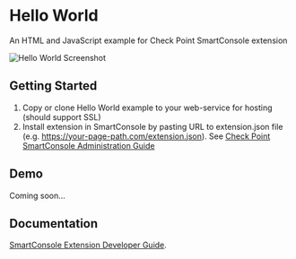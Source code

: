 # Hello World

An HTML and JavaScript example for Check Point SmartConsole extension

![Hello World Screenshot](https://sc1.checkpoint.com/documents/SmartConsole/Extensions/assets/screenshot.png)

## Getting Started

1. Copy or clone Hello World example to your web-service for hosting (should support SSL)
2. Install extension in SmartConsole by pasting URL to extension.json file (e.g. https://your-page-path.com/extension.json). See [Check Point SmartConsole Administration Guide](https://sc1.checkpoint.com/documents/R80.20/SmartConsole_OLH/EN/html_frameset.htm?topic=documents/R80.20/SmartConsole_OLH/EN/b6fjzpJZDELmPhIhAF_DvQ2&anchor=o207014)

## Demo

Coming soon...

## Documentation

[SmartConsole Extension Developer Guide](https://sc1.checkpoint.com/documents/SmartConsole/Extensions/index.html?ref=github).
